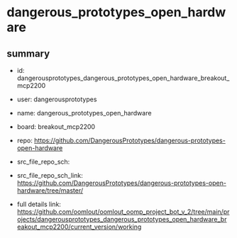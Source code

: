 # dangerous_prototypes_open_hardware
 
## summary 
* id: dangerousprototypes_dangerous_prototypes_open_hardware_breakout_mcp2200
* user: dangerousprototypes
* name: dangerous_prototypes_open_hardware
* board: breakout_mcp2200
* repo: https://github.com/DangerousPrototypes/dangerous-prototypes-open-hardware



* src_file_repo_sch: 
* src_file_repo_sch_link: https://github.com/DangerousPrototypes/dangerous-prototypes-open-hardware/tree/master/
* full details link: https://github.com/oomlout/oomlout_oomp_project_bot_v_2/tree/main/projects/dangerousprototypes_dangerous_prototypes_open_hardware_breakout_mcp2200/current_version/working  







